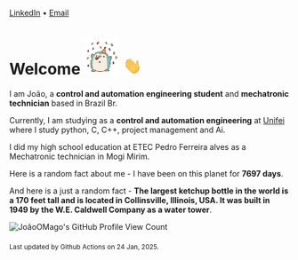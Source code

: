 [LinkedIn](https://www.linkedin.com/in/joão-pedro-gozzoli-b95641301/) &bull;
[Email](joaopedrogozzoli@gmail.com)

# Welcome <img src="happy.gif" height="64px" /> <img src="wave.gif" height="32px" />

I am João, a  **control and automation engineering student** and **mechatronic technician** based in Brazil Br.

Currently, I am studying as a **control and automation engineering** at [Unifei](https://unifei.edu.br) where I study python, C, C++, project management and Ai.

I did my high school education at ETEC Pedro Ferreira alves as a Mechatronic technician in Mogi Mirim.

Here is a random fact about me - I have been on this planet for **7697 days**.

And here is a just a random fact -  **The largest ketchup bottle in the world is a 170 feet tall and is located in Collinsville, Illinois, USA. It was built in 1949 by the W.E. Caldwell Company as a water tower**.

![JoãoOMago's GitHub Profile View Count](https://komarev.com/ghpvc/?username=JoaoOMago)

<sub>Last updated by Github Actions on 24 Jan, 2025.</sub>
